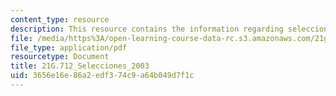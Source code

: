 ```yaml
---
content_type: resource
description: This resource contains the information regarding selecciones 2003.
file: /media/https%3A/open-learning-course-data-rc.s3.amazonaws.com/21g-712-spanish-conversation-and-composition-fall-2003/3656e16e86a2edf374c9a64b049d7f1c_MIT21G_712F03_2003.pdf
file_type: application/pdf
resourcetype: Document
title: 21G.712_Selecciones_2003
uid: 3656e16e-86a2-edf3-74c9-a64b049d7f1c
---
```

